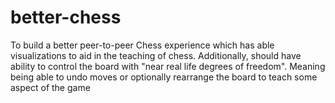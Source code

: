 # better-chess
To build a better peer-to-peer Chess experience which has able visualizations to aid in the teaching of chess. Additionally, should have ability to control the board with "near real life degrees of freedom". Meaning being able to undo moves or optionally rearrange the board to teach some aspect of the game
